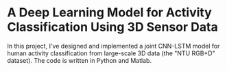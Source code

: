 # A Deep Learning Model for Activity Classification Using 3D Sensor Data

In this project, I've designed and implemented a joint CNN-LSTM model for human activity classification from large-scale 3D data (the "NTU RGB+D" dataset). The code is written in Python and Matlab.
